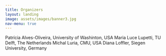 ```yaml
---
title: Organizers
layout: landing
image: assets/images/banner3.jpg
nav-menu: true
---
```


Patrícia Alves-Oliveira, University of Washinton, USA
Maria Luce Lupetti, TU Delft, The Netherlands
Michal Luria, CMU, USA
Diana Loffler, Siegen University, Germany



